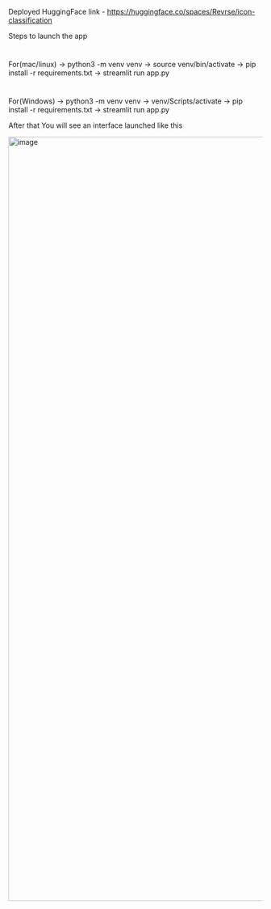 Deployed HuggingFace link - https://huggingface.co/spaces/Revrse/icon-classification

Steps to launch the app
#
For(mac/linux)
-> python3 -m venv venv
-> source venv/bin/activate
-> pip install -r requirements.txt
-> streamlit run app.py
#
For(Windows)
-> python3 -m venv venv
-> venv/Scripts/activate
-> pip install -r requirements.txt
-> streamlit run app.py

After that You will see an interface launched like this 

<img width="1512" alt="image" src="https://github.com/PrateekPal641/icon-recognition/assets/75217883/63694623-0606-4e17-a5b7-c5a2ce0e118e">



